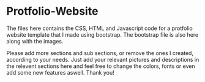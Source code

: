 # Protfolio-Website

The files here contains the CSS, HTML and Javascript code for a protfolio website template that I made using bootstrap. The bootstrap file is also here along with the images.

Please add more sections and sub sections, or remove the ones I created, according to your needs. Just add your relevant pictures and descriptions in the relevent sections here and feel free to change the colors, fonts or even add some new features aswell. Thank you! 
 
